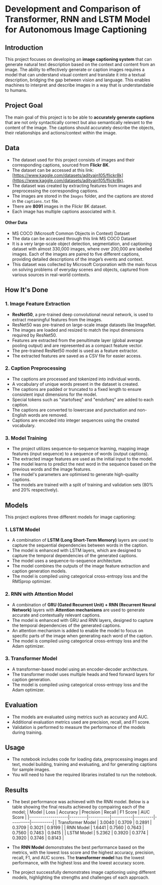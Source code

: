 
# Development and Comparison of Transformer, RNN and LSTM Model for Autonomous Image Captioning

## Introduction

This project focuses on developing an **image captioning system** that can generate natural text description based on the context and content from an image. The ability to effectively generate or caption images requires a model that can understand visual content and translate it into a textual description, bridging the gap between vision and language. This enables machines to interpret and describe images in a way that is understandable to humans.

## Project Goal
The main goal of this project is to be able to **accurately generate captions** that are not only syntactically correct but also semantically relevant to the content of the image. The captions should accurately describe the objects, their relationships and actions/context within the image. 

## Data

*   The dataset used for this project consists of images and their corresponding captions, sourced from **Flickr 8K**.
*   The dataset can be accessed at this link: [https://www.kaggle.com/datasets/adityajn105/flickr8k](https://www.kaggle.com/datasets/adityajn105/flickr8k).
*   The dataset was created by extracting features from images and preprocessing the corresponding captions.
*  The images are stored in the `Images` folder, and the captions are stored in the `captions.txt` file.
*   There are **8091** images in the Flickr 8K dataset.
*   Each image has multiple captions associated with it.
   
#### Other Data 
* MS COCO (Microsoft Common Objects in Context) Dataset
* The data can be accessed through this link MS COCO Dataset
* It is a very large-scale object detection, segmentation, and captioning dataset with almost 330,000 images, where over 200,000 are labelled images. Each of the images are paired to five different captions, providing detailed descriptions of the image’s events and context.
* This dataset was collected by Microsoft Corporation with the main focus on solving problems of everyday scenes and objects, captured from various sources in real-world contexts.

## How It's Done

### 1. Image Feature Extraction
*   **ResNet50**, a pre-trained deep convolutional neural network, is used to extract meaningful features from the images.
*   ResNet50 was pre-trained on large-scale image datasets like ImageNet.
*   The images are loaded and resized to match the input dimensions required by ResNet50.
*   Features are extracted from the penultimate layer (global average pooling output) and are represented as a compact feature vector.
*  The pre-trained ResNet50 model is used as a feature extractor.
*   The extracted features are saved as a CSV file for easier access.
   
### 2. Caption Preprocessing
*   The captions are processed and tokenized into individual words.
*   A vocabulary of unique words present in the dataset is created.
*   The captions are padded or truncated to a fixed length to ensure consistent input dimensions for the model.
*   Special tokens such as "startofseq" and "endofseq" are added to each caption.
*   The captions are converted to lowercase and punctuation and non-English words are removed.
*   Captions are encoded into integer sequences using the created vocabulary.

### 3. Model Training
*   The project utilizes sequence-to-sequence learning, mapping image features (input sequence) to a sequence of words (output captions).
*   The extracted image features are used as the initial input to the model.
*   The model learns to predict the next word in the sequence based on the previous words and the image features.
*   The model's parameters are optimised to generate high-quality captions.
*  The models are trained with a split of training and validation sets (80% and 20% respectively).

## Models

This project explores three different models for image captioning:

### 1. LSTM Model
* A combination of **LSTM (Long Short-Term Memory)** layers are used to capture the sequential dependencies between words in the caption.
*   The model is enhanced with LSTM layers, which are designed to capture the temporal dependencies of the generated captions.
*   The model uses a sequence-to-sequence architecture.
*   The model combines the outputs of the image feature extraction and caption generation models.
*   The model is compiled using categorical cross-entropy loss and the RMSprop optimizer.

### 2. RNN with Attention Model
* A combination of **GRU (Gated Recurrent Unit) + RNN (Recurrent Neural Network)** layers with **Attention mechanisms** are used to generate accurate and contextually relevant captions.
* The model is enhanced with GRU and RNN layers, designed to capture the temporal dependencies of the generated captions.
* An attention mechanism is added to enable the model to focus on specific parts of the image when generating each word of the caption.
* The model is compiled using categorical cross-entropy loss and the Adam optimizer.

### 3. Transformer Model
*   A transformer-based model using an encoder-decoder architecture.
*  The transformer model uses multiple heads and feed forward layers for caption generation.
*  The model is compiled using categorical cross-entropy loss and the Adam optimizer.

## Evaluation
* The models are evaluated using metrics such as accuracy and AUC.
* Additional evaluation metrics used are precision, recall, and F1 score.
* Validation is performed to measure the performance of the models during training.

## Usage

*   The notebook includes code for loading data, preprocessing images and text, model building, training and evaluating, and for generating captions for sample images.
*   You will need to have the required libraries installed to run the notebook.

## Results
*   The best performance was achieved with the RNN model. Below is a table showing the final results achieved by compairing each of the model;
    | Model              | Loss    | Accuracy  | Precision | Recall   | F1 Score | AUC Score |
    |--------------------|---------|-----------|-----------|----------|----------|-----------|
    | Transformer Model  | 3.0040  | 0.3709    | 0.2891    | 0.3709   | 0.3021   | 0.9199    |
    | RNN Model          | 1.6441  | 0.7560    | 0.7643    | 0.7560   | 0.7463   | 0.9415    |
    | LSTM Model         | 5.2362  | 0.3920    | 0.3774    | 0.3920   | 0.3746   | 0.8143    |

* The **RNN Model** demonstrates the best performance based on the metrics, with the lowest loss score and the highest accuracy, precision, recall, F1, and AUC scores. The **transformer model** has the lowest performance, with the highest loss and the lowest accuracy score.
* The project successfully demonstrates image captioning using different models, highlighting the strengths and challenges of each approach.
